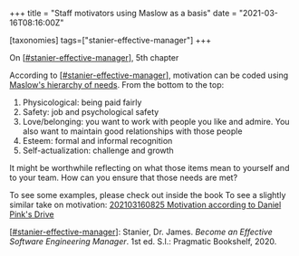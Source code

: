 +++
title = "Staff motivators using Maslow as a basis"
date = "2021-03-16T08:16:00Z"

[taxonomies]
tags=["stanier-effective-manager"]
+++

On [[#stanier-effective-manager](/tags/stanier-effective-manager)], 5th chapter

According to [[#stanier-effective-manager](/tags/stanier-effective-manager)], motivation can be coded using [Maslow's hierarchy of needs](https://en.wikipedia.org/wiki/Maslow%27s_hierarchy_of_needs). From the bottom to the top:

1. Physicological: being paid fairly
2. Safety: job and psychological safety
3. Love/belonging: you want to work with people you like and admire. You also want to maintain good relationships with those people
4. Esteem: formal and informal recognition
5. Self-actualization: challenge and growth

It might be worthwhile reflecting on what those items mean to yourself and to your team. How can you ensure that those needs are met?

To see some examples, please check out inside the book
To see a slightly similar take on motivation: [202103160825 Motivation according to Daniel Pink's Drive](/blips/202103160825-motivation-according-to-daniel-pink's-drive)

[[#stanier-effective-manager](/tags/stanier-effective-manager)]: Stanier, Dr. James. _Become an Effective Software Engineering Manager_. 1st ed. S.l.: Pragmatic Bookshelf, 2020.

